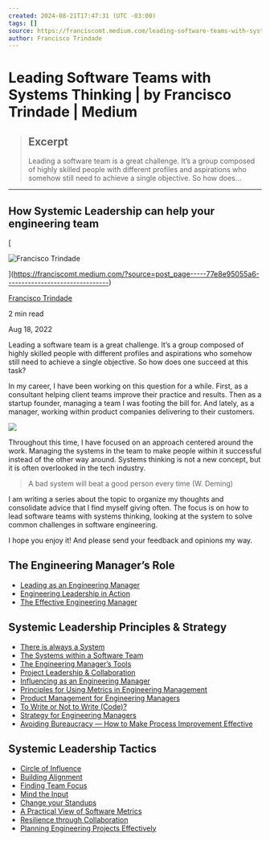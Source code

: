 ```yaml
---
created: 2024-08-21T17:47:31 (UTC -03:00)
tags: []
source: https://franciscomt.medium.com/leading-software-teams-with-systems-thinking-77e8e95055a6
author: Francisco Trindade
---
```


# Leading Software Teams with Systems Thinking | by Francisco Trindade | Medium

> ## Excerpt
> Leading a software team is a great challenge. It’s a group composed of highly skilled people with different profiles and aspirations who somehow still need to achieve a single objective. So how does…

---
## How Systemic Leadership can help your engineering team

[

![Francisco Trindade](https://miro.medium.com/v2/resize:fill:88:88/1*BkY1BRJoqQPPMa-XbHVtLg@2x.jpeg)



](https://franciscomt.medium.com/?source=post_page-----77e8e95055a6--------------------------------)

[Francisco Trindade](https://franciscomt.medium.com/?source=post_page-----77e8e95055a6--------------------------------)

2 min read

Aug 18, 2022

[](https://medium.com/plans?dimension=post_audio_button&postId=77e8e95055a6&source=upgrade_membership---post_audio_button----------------------------------)

Leading a software team is a great challenge. It’s a group composed of highly skilled people with different profiles and aspirations who somehow still need to achieve a single objective. So how does one succeed at this task?

In my career, I have been working on this question for a while. First, as a consultant helping client teams improve their practice and results. Then as a startup founder, managing a team I was footing the bill for. And lately, as a manager, working within product companies delivering to their customers.

![](https://miro.medium.com/v2/resize:fit:875/1*A2wSE-VX1iEM1TbjM5d2LA.jpeg)

Throughout this time, I have focused on an approach centered around the work. Managing the systems in the team to make people within it successful instead of the other way around. Systems thinking is not a new concept, but it is often overlooked in the tech industry.

> A bad system will beat a good person every time (W. Deming)

I am writing a series about the topic to organize my thoughts and consolidate advice that I find myself giving often. The focus is on how to lead software teams with systems thinking, looking at the system to solve common challenges in software engineering.

I hope you enjoy it! And please send your feedback and opinions my way.

## The Engineering Manager’s Role

-   [Leading as an Engineering Manager](https://franciscomt.medium.com/leading-as-an-engineering-manager-518c4555ed)
-   [Engineering Leadership in Action](https://franciscomt.medium.com/team-leadership-in-action-c0da2af5eb96)
-   [The Effective Engineering Manager](https://franciscomt.medium.com/the-effective-engineering-manager-cf1339c63bd2)

## Systemic Leadership Principles & Strategy

-   [There is always a System](https://franciscomt.medium.com/there-is-always-a-system-16868e1e1a3f)
-   [The Systems within a Software Team](https://franciscomt.medium.com/the-systems-within-a-software-team-dc69d31cf9f9)
-   [The Engineering Manager’s Tools](https://franciscomt.medium.com/the-engineering-manager-tools-9bc0d738294d)
-   [Project Leadership & Collaboration](https://franciscomt.medium.com/project-leadership-and-collaboration-dc87dbb9c44b)
-   [Influencing as an Engineering Manager](https://franciscomt.medium.com/influencing-as-an-engineering-manager-7e435fdfdd73)
-   [Principles for Using Metrics in Engineering Management](https://franciscomt.medium.com/measuring-it-right-941c9c903d96)
-   [Product Management for Engineering Managers](https://betterprogramming.pub/product-management-for-engineering-managers-d671afc0390b)
-   [To Write or Not to Write (Code)?](https://franciscomt.medium.com/to-write-or-not-to-write-code-4b1d0146251f)
-   [Strategy for Engineering Managers](https://franciscomt.medium.com/strategy-for-engineering-managers-3e9082129106)
-   [Avoiding Bureaucracy — How to Make Process Improvement Effective](https://medium.com/better-programming/avoiding-bureaucracy-d45fe319bc90)

## Systemic Leadership Tactics

-   [Circle of Influence](https://franciscomt.medium.com/leadership-tactics-circle-of-influence-be025267cf61)
-   [Building Alignment](https://franciscomt.medium.com/leadership-tactics-building-alignment-65ec9d2b4bcf)
-   [Finding Team Focus](https://franciscomt.medium.com/engineering-leadership-tactics-finding-focus-3a3f5c40863c)
-   [Mind the Input](https://franciscomt.medium.com/engineering-leadership-tactics-mind-the-input-17069b7bf53d)
-   [Change your Standups](https://medium.com/@franciscomt/change-your-standups-6e7dbb0964b)
-   [A Practical View of Software Metrics](https://franciscomt.medium.com/tell-me-how-you-measure-me-aa47d50cb9f5)
-   [Resilience through Collaboration](https://franciscomt.medium.com/engineering-leadership-tactics-resilience-through-collaboration-8eda033d5143)
-   [Planning Engineering Projects Effectively](https://betterprogramming.pub/planning-engineering-projects-effectively-eac5855d2e76)
